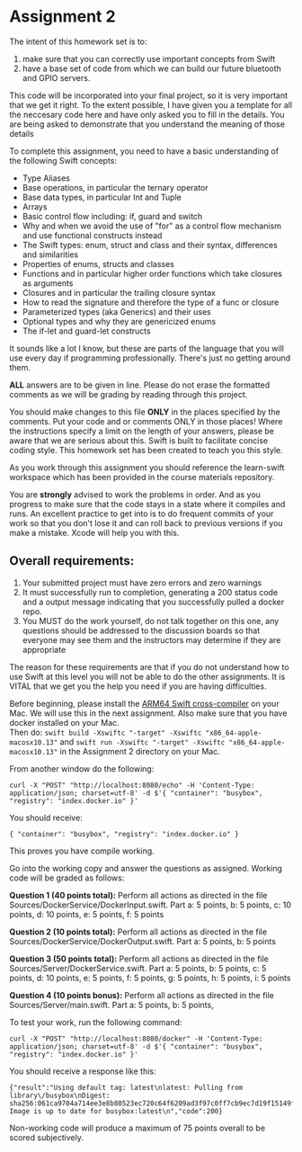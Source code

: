  
# Assignment 2
 
 The intent of this homework set is to:
 
 1. make sure that you can correctly use important concepts from Swift
 1. have a base set of code from which we can build our future bluetooth and GPIO servers.
 
 This code will be incorporated into your final project, so it is very important that we get it right.  To the extent possible, I have given you a template for all the neccesary code here and have only asked you to fill in the details. You are being asked to  demonstrate that you understand the meaning of those details

 To complete this assignment, you need to have a basic understanding of the following Swift concepts:

 * Type Aliases
 * Base operations, in particular the ternary operator
 * Base data types, in particular Int and Tuple
 * Arrays 
 * Basic control flow including: if, guard and switch
 * Why and when we avoid the use of "for" as a control flow mechanism and use functional constructs instead
 * The Swift types: enum, struct and class and their syntax, differences and similarities
 * Properties of enums, structs and classes
 * Functions and in particular higher order functions which take closures as arguments
 * Closures and in particular the trailing closure syntax
 * How to read the signature and therefore the type of a func or closure
 * Parameterized types (aka Generics) and their uses
 * Optional types and why they are genericized enums
 * The if-let and guard-let constructs

 It sounds like a lot I know, but these are parts of the language that you will use every day if programming professionally.  There's just no getting around them.
 
 **ALL** answers are to be given in line.  Please do not erase the formatted   comments as we will
 be grading by reading through this project. 
 
 You should make changes to this file **ONLY**
 in the places specified by the comments.  Put your code and or comments ONLY in
 those places!  Where the instructions specify a limit on the length of your answers, please be aware that we are serious about this.  Swift is built to facilitate concise coding style.
 This homework set has been created to teach you this style.
 
 As you work through this assignment you should reference the learn-swift workspace which has been provided in the course materials repository.
 
 You are **strongly** advised to work the problems in order.  And as you progress to make sure that
 the code stays in a state where it compiles and runs.  An excellent practice to get into  is to do frequent commits of your work so that you don't lose it and can roll back to previous   versions if you make a mistake.  Xcode will help you with this.
 
## Overall requirements:

 1. Your submitted project must have zero errors and zero warnings
 1. It must successfully run to completion, generating a 200 status code and a output message indicating that you successfully pulled a docker repo.
 1. You MUST do the work yourself, do not talk together on this one, any questions should be addressed to the discussion boards so that everyone may see them and the instructors may determine if they are appropriate
 
 The reason for these requirements are that if you do not understand how to use Swift at this level you will not 
 be able to do the other assignments.  It is VITAL that we get you the help you need if you are  having difficulties.

Before beginning, please install the [ARM64 Swift cross-compiler](https://github.com/CSCIX65G/SwiftCrossCompilers/releases/download/5.0/Swift-arm64-5.0.pkg)  on your Mac. We will use this in the next assignment. Also make sure that you have docker installed on your Mac.    
Then do: `swift build -Xswiftc "-target" -Xswiftc "x86_64-apple-macosx10.13"` and `swift run -Xswiftc "-target" -Xswiftc "x86_64-apple-macosx10.13"` in the Assignment 2 directory on your Mac.  

From another window do the following:

```
curl -X "POST" "http://localhost:8080/echo" -H 'Content-Type: application/json; charset=utf-8' -d $'{ "container": "busybox", "registry": "index.docker.io" }'
```

You should receive:

```
{ "container": "busybox", "registry": "index.docker.io" }
```
This proves you have compile working.

Go into the working copy and answer the questions as assigned. Working code will be graded as follows:

**Question 1 (40 points total):** Perform all actions as directed in the file Sources/DockerService/DockerInput.swift. Part a: 5 points, b: 5 points, c: 10 points,  d: 10 points, e: 5 points, f: 5 points

**Question 2 (10 points total):** Perform all actions as directed in the file Sources/DockerService/DockerOutput.swift. Part a: 5 points, b: 5 points

**Question 3 (50 points total):** Perform all actions as directed in the file Sources/Server/DockerService.swift. Part a: 5 points, b: 5 points, c: 5 points, d: 10 points, e: 5 points, f: 5 points, g: 5 points, h: 5 points, i: 5 points 

**Question 4 (10 points bonus):** Perform all actions as directed in the file Sources/Server/main.swift. Part a: 5 points, b: 5 points, 

 To test your work, run the following command:

```
curl -X "POST" "http://localhost:8080/docker" -H 'Content-Type: application/json; charset=utf-8' -d $'{ "container": "busybox", "registry": "index.docker.io" }'
```

You should receive a response like this:

```
{"result":"Using default tag: latest\nlatest: Pulling from library\/busybox\nDigest: sha256:061ca9704a714ee3e8b80523ec720c64f6209ad3f97c0ff7cb9ec7d19f15149f\nStatus: Image is up to date for busybox:latest\n","code":200}
```

Non-working code will produce a maximum of 75 points overall to be scored subjectively.
